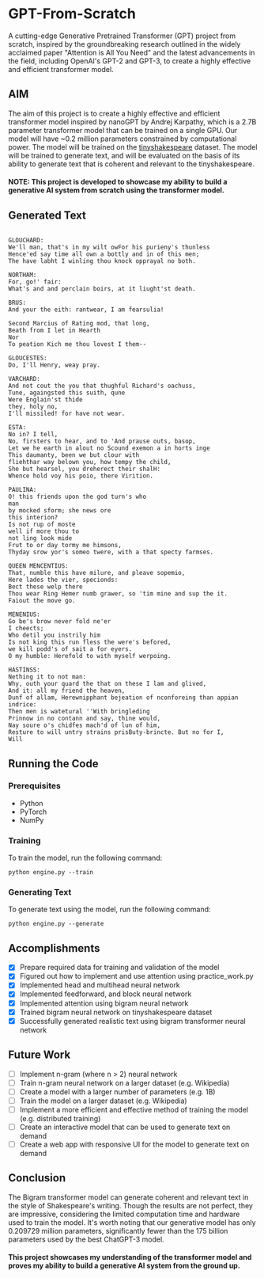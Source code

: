 # GPT-From-Scratch
A cutting-edge Generative Pretrained Transformer (GPT) project from scratch, inspired by the groundbreaking research outlined in the widely acclaimed paper "Attention is All You Need" and the latest advancements in the field, including OpenAI's GPT-2 and GPT-3, to create a highly effective and efficient transformer model.

## AIM
The aim of this project is to create a highly effective and efficient transformer model inspired by nanoGPT by Andrej Karpathy, which is a 2.7B parameter transformer model that can be trained on a single GPU. Our model will have ~0.2 million parameters constrained by computational power. The model will be trained on the [tinyshakespeare](https://raw.githubusercontent.com/karpathy/char-rnn/master/data/tinyshakespeare/input.txt) dataset. The model will be trained to generate text, and will be evaluated on the basis of its ability to generate text that is coherent and relevant to the tinyshakespeare.

#### NOTE: This project is developed to showcase my ability to build a generative AI system from scratch using the transformer model.


## Generated Text
```

GLOUCHARD:
We'll man, that's in my wilt owFor his purieny's thunless
Hence'ed say time all own a bottly and in of this men;
The have labht I winling thou knock opprayal no both.

NORTHAM:
For, go!' fair:
What's and and perclain boirs, at it liught'st death.

BRUS:
And your the eith: rantwear, I am fearsulia!

Second Marcius of Rating mod, that long,
Beath from I let in Hearth
Nor
To peation Kich me thou lovest I them--

GLOUCESTES:
Do, I'll Henry, weay pray.

VARCHARD:
And not cout the you that thughful Richard's oachuss,
Tune, againgsted this suith, qune
Were Englain'st thide
they, holy no,
I'll missiled! for have not wear.

ESTA:
No in? I tell,
No, firsters to hear, and to 'And prause outs, basop,
Let we he earth in alout no Scound exemon a in horts inge
This daumanty, been we but clour with
fliehthar way belown you, how tempy the child,
She but hearsel, you dreherect their shalH:
Whence hold voy his poio, there Virition.

PAULINA:
O! this friends upon the god turn's who
man
by mocked sform; she news ore
this interion?
Is not rup of moste
well if more thou to
not ling look mide
Frut to or day tormy me himsons,
Thyday srow yor's someo twere, with a that specty farmses.

QUEEN MENCENTIUS:
That, numble this have milure, and pleave sopemio,
Here lades the vier, specionds:
Bect these welp there
Thou wear Ring Hemer numb grawer, so 'tim mine and sup the it.
Faiout the move go.

MENENIUS:
Go be's brow never fold ne'er
I cheects;
Who detil you instrily him
Is not king this run fless the were's befored,
we kill podd's of sait a for eyers.
O my humble: Herefold to with myself werpoing.

HASTINSS:
Nething it to not man:
Why, outh your quard the that on these I lam and glived,
And it: all my friend the heaven,
Dunf of allam, Herewnipphant bejeation of nconforeing than appian indrice:
Then men is watetural ''With bringleding
Prinnow in no contann and say, thine would,
Nay soure o's chidfes mach'd of lun of him,
Resture to will untry strains prisButy-brincte. But no for I,
Will
```


## Running the Code
### Prerequisites
- Python
- PyTorch
- NumPy

### Training
To train the model, run the following command:
```
python engine.py --train
```

### Generating Text
To generate text using the model, run the following command:
```
python engine.py --generate
```


## Accomplishments
- [x] Prepare required data for training and validation of the model
- [x] Figured out how to implement and use attention using practice_work.py
- [x] Implemented head and multihead neural network
- [x] Implemented feedforward, and block neural network
- [x] Implemented attention using bigram neural network
- [x] Trained bigram neural network on tinyshakespeare dataset
- [x] Successfully generated realistic text using bigram transformer neural network

## Future Work
- [ ] Implement n-gram (where n > 2) neural network
- [ ] Train n-gram neural network on a larger dataset (e.g. Wikipedia)
- [ ] Create a model with a larger number of parameters (e.g. 1B)
- [ ] Train the model on a larger dataset (e.g. Wikipedia)
- [ ] Implement a more efficient and effective method of training the model (e.g. distributed training)
- [ ] Create an interactive model that can be used to generate text on demand
- [ ] Create a web app with responsive UI for the model to generate text on demand

## Conclusion
The Bigram transformer model can generate coherent and relevant text in the style of Shakespeare's writing. Though the results are not perfect, they are impressive, considering the limited computation time and hardware used to train the model. It's worth noting that our generative model has only 0.209729 million parameters, significantly fewer than the 175 billion parameters used by the best ChatGPT-3 model. 

#### This project showcases my understanding of the transformer model and proves my ability to build a generative AI system from the ground up.
